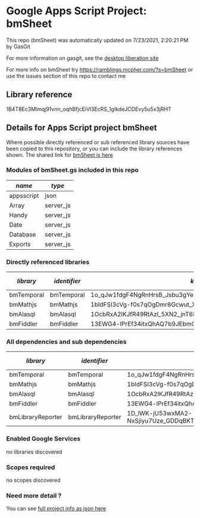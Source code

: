 # Google Apps Script Project: bmSheet
This repo (bmSheet) was automatically updated on 7/23/2021, 2:20:21 PM by GasGit

For more information on gasgit, see the [desktop liberation site](https://ramblings.mcpher.com/drive-sdk-and-github/migrategasgit/ "desktop liberation")

For more info on bmSheet try https://ramblings.mcpher.com/?s=bmSheet or use the issues section of this repo to contact me
## Library reference
1B4T8Ec3Mlmqj91vnn_oqhBfjcEiVl3EcRS_1gIkdeJCDEvy5u5x3jRHT


## Details for Apps Script project bmSheet
Where possible directly referenced or sub referenced library sources have been copied to this repository, or you can include the library references shown. 
The shared link for [bmSheet is here](https://script.google.com/d/1B4T8Ec3Mlmqj91vnn_oqhBfjcEiVl3EcRS_1gIkdeJCDEvy5u5x3jRHT/edit?usp=sharing "open in the GAS IDE")

### Modules of bmSheet.gs included in this repo
*name*|*type*
--- | --- 
appsscript| json
Array| server_js
Handy| server_js
Date| server_js
Database| server_js
Exports| server_js
### Directly referenced libraries
*library*|*identifier*|*key*|*version*|*dev mode*|*source*|
--- | --- | --- | --- | --- | --- 
bmTemporal| bmTemporal|1o_qJw1fdgF4NgRnHrsB_Jsbu3gYe1fQnPze33V9jHLqBCXHmzZaBgmGH|3|no|[here](libraries/bmTemporal "library source")
bmMathjs| bmMathjs|1bIdFSI3cVg-f0s7qOgDmr8Gcwut_XqS3lb8kCxBzUowQ8-NvU607cMo-|1|no|[here](libraries/bmMathjs "library source")
bmAlasql| bmAlasql|1OcbRxA2lKJfR49RtAzl_5XN2_jnT6ByzJRKRihv8VXf1leGEGevlLzYf|0|no|[here](libraries/bmAlasql "library source")
bmFiddler| bmFiddler|13EWG4-lPrEf34itxQhAQ7b9JEbmCBfO8uE4Mhr99CHi3Pw65oxXtq-rU|15|no|[here](libraries/bmFiddler "library source")
### All dependencies and sub dependencies
*library*|*identifier*|*key*|*version*|*dev mode*|*source*|
--- | --- | --- | --- | --- | --- 
bmTemporal| bmTemporal|1o_qJw1fdgF4NgRnHrsB_Jsbu3gYe1fQnPze33V9jHLqBCXHmzZaBgmGH|3|no|[here](libraries/bmTemporal "library source")
bmMathjs| bmMathjs|1bIdFSI3cVg-f0s7qOgDmr8Gcwut_XqS3lb8kCxBzUowQ8-NvU607cMo-|1|no|[here](libraries/bmMathjs "library source")
bmAlasql| bmAlasql|1OcbRxA2lKJfR49RtAzl_5XN2_jnT6ByzJRKRihv8VXf1leGEGevlLzYf|0|no|[here](libraries/bmAlasql "library source")
bmFiddler| bmFiddler|13EWG4-lPrEf34itxQhAQ7b9JEbmCBfO8uE4Mhr99CHi3Pw65oxXtq-rU|15|no|[here](libraries/bmFiddler "library source")
bmLibraryReporter| bmLibraryReporter|1D_lWK-jU53wxMA2-NxSjiyu7Uze_GDDqBKTsQnCgPhyUmmSLv0bfTNPX|8|no|no
### Enabled Google Services
no libraries discovered
### Scopes required
no scopes discovered
### Need more detail ?
You can see [full project info as json here](info.json)

